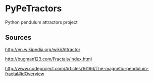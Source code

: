 PyPeTractors
============

Python pendulum attractors project

Sources
--------------
http://en.wikipedia.org/wiki/Attractor

http://bugman123.com/Fractals/index.html

http://www.codeproject.com/Articles/16166/The-magnetic-pendulum-fractal#idOverview
